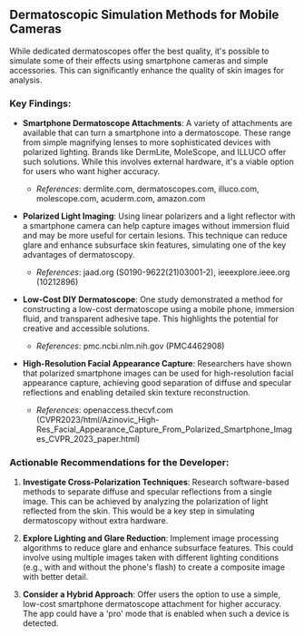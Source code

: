 ## Dermatoscopic Simulation Methods for Mobile Cameras

While dedicated dermatoscopes offer the best quality, it's possible to simulate some of their effects using smartphone cameras and simple accessories. This can significantly enhance the quality of skin images for analysis.

### Key Findings:

*   **Smartphone Dermatoscope Attachments**: A variety of attachments are available that can turn a smartphone into a dermatoscope. These range from simple magnifying lenses to more sophisticated devices with polarized lighting. Brands like DermLite, MoleScope, and ILLUCO offer such solutions. While this involves external hardware, it's a viable option for users who want higher accuracy.
    *   *References*: dermlite.com, dermatoscopes.com, illuco.com, molescope.com, acuderm.com, amazon.com

*   **Polarized Light Imaging**: Using linear polarizers and a light reflector with a smartphone camera can help capture images without immersion fluid and may be more useful for certain lesions. This technique can reduce glare and enhance subsurface skin features, simulating one of the key advantages of dermatoscopy.
    *   *References*: jaad.org (S0190-9622(21)03001-2), ieeexplore.ieee.org (10212896)

*   **Low-Cost DIY Dermatoscope**: One study demonstrated a method for constructing a low-cost dermatoscope using a mobile phone, immersion fluid, and transparent adhesive tape. This highlights the potential for creative and accessible solutions.
    *   *References*: pmc.ncbi.nlm.nih.gov (PMC4462908)

*   **High-Resolution Facial Appearance Capture**: Researchers have shown that polarized smartphone images can be used for high-resolution facial appearance capture, achieving good separation of diffuse and specular reflections and enabling detailed skin texture reconstruction.
    *   *References*: openaccess.thecvf.com (CVPR2023/html/Azinovic_High-Res_Facial_Appearance_Capture_From_Polarized_Smartphone_Images_CVPR_2023_paper.html)

### Actionable Recommendations for the Developer:

1.  **Investigate Cross-Polarization Techniques**: Research software-based methods to separate diffuse and specular reflections from a single image. This can be achieved by analyzing the polarization of light reflected from the skin. This would be a key step in simulating dermatoscopy without extra hardware.

2.  **Explore Lighting and Glare Reduction**: Implement image processing algorithms to reduce glare and enhance subsurface features. This could involve using multiple images taken with different lighting conditions (e.g., with and without the phone's flash) to create a composite image with better detail.

3.  **Consider a Hybrid Approach**: Offer users the option to use a simple, low-cost smartphone dermatoscope attachment for higher accuracy. The app could have a 'pro' mode that is enabled when such a device is detected.


